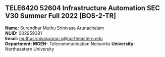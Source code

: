 ## TELE6420 52604 Infrastructure Automation SEC V30 Summer Full 2022 [BOS-2-TR]

**Name:** Surendhar Muthu Srinivasa Arunachalam<br> 
**NUID:** 002959381<br>
**Email:** muthusrinivasaarun.s@northeastern.edu<br> 
**Department: MGEN-** Telecommunication Networks **University:** Northeastern University<br>

